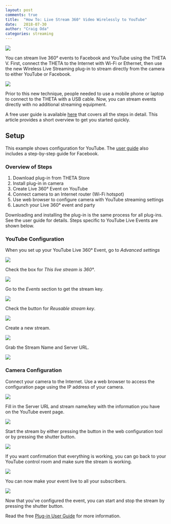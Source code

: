 ```yaml
---
layout: post
comments: true
title:  "How To: Live Stream 360° Video Wirelessly to YouTube"
date:   2018-07-30
author: "Craig Oda"
categories: streaming
---
```

![](/blog/img/2018-07/wireless/cover-config.png)

You can stream live 360° events to Facebook and YouTube using the THETA V.
First, connect the THETA to the Internet with Wi-Fi or Ethernet, then use
the new Wireless Live Streaming plug-in to stream directly from the camera
to either YouTube or Facebook.

![](/blog/img/2018-07/wireless/timeline.png)

Prior to this new technique, people needed to use a mobile phone or laptop 
to connect to the THETA with a USB cable. Now, you can stream events directly
with no additional streaming equipment.

A free user guide is available [here](http://theta360.guide/plugin/) that covers all the steps in detail. This article provides a short overview to get you started quickly.

## Setup

This example shows configuration for YouTube. The [user guide]((http://theta360.guide/plugin/)) also includes a step-by-step guide for
Facebook. 

### Overview of Steps

1. Download plug-in from THETA Store
1. Install plug-in in camera
1. Create Live 360° Event on YouTube
1. Connect camera to an Internet router (Wi-Fi hotspot)
1. Use web browser to configure camera with YouTube streaming settings
1. Launch your Live 360° event and party

Downloading and installing the plug-in is the same process for all plug-ins. See 
the user guide for details. Steps specific to YouTube Live Events are shown below.

### YouTube Configuration

When you set up your YouTube Live 360° Event, go to *Advanced settings*

![](/blog/img/2018-07/wireless/advanced-settings.png)

Check the box for *This live stream is 360°*.

![](/blog/img/2018-07/wireless/360-event.png)

Go to the *Events* section to get the stream key.

![](/blog/img/2018-07/wireless/events.png)

Check the button for *Reusable stream key*.

![](/blog/img/2018-07/wireless/stream-key.png)

Create a new stream.

![](/blog/img/2018-07/wireless/new-stream.png)

Grab the Stream Name and Server URL.

![](/blog/img/2018-07/wireless/server-info.png)


### Camera Configuration

Connect your camera to the Internet. Use a web browser to
access the configuration page using the IP address of your
camera.

![](/blog/img/2018-07/wireless/streaming-server.png)

Fill in the Server URL and stream name/key with the information
you have on the YouTube event page.

![](/blog/img/2018-07/wireless/key-filled.png)

Start the stream by either pressing the button in the web 
configuration tool or by pressing the shutter button.

![](/blog/img/2018-07/wireless/stream-working.png)

If you want confirmation that everything is working, you can
go back to your YouTube control room and make sure the stream is
working.

![](/blog/img/2018-07/wireless/youtube-view.png)

You can now make your event live to all your subscribers.

![](/blog/img/2018-07/wireless/rotate-view.png)

Now that you've configured the event, you can start and 
stop the stream by pressing the shutter button.

Read the free 
[Plug-in User Guide](http://theta360.guide/plugin/) 
for more information. 